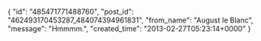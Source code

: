  {
   "id": "485471771488760",
   "post_id": "462493170453287_484074394961831",
   "from_name": "August le Blanc",
   "message": "Hmmmm.",
   "created_time": "2013-02-27T05:23:14+0000"
 }
